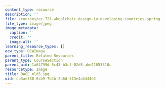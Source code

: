 ```yaml
---
content_type: resource
description: ''
file: /courses/ec-721-wheelchair-design-in-developing-countries-spring-2009/cb3ae3300cb97d4b2b6d513e4a4d44e3_DAGE_old5.jpg
file_type: image/jpeg
image_metadata:
  caption: ''
  credit: ''
  image-alt: ''
learning_resource_types: []
ocw_type: OCWImage
parent_title: Related Resources
parent_type: CourseSection
parent_uid: 1a64799d-8c43-b3cf-02d8-abe22053510c
resourcetype: Image
title: DAGE_old5.jpg
uid: cb3ae330-0cb9-7d4b-2b6d-513e4a4d44e3
---
```

